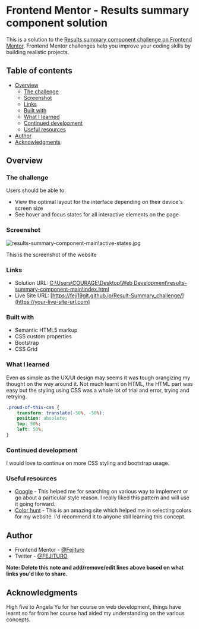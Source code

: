 # Frontend Mentor - Results summary component solution

This is a solution to the [Results summary component challenge on Frontend Mentor](https://www.frontendmentor.io/challenges/results-summary-component-CE_K6s0maV). Frontend Mentor challenges help you improve your coding skills by building realistic projects. 

## Table of contents

- [Overview](#overview)
  - [The challenge](#the-challenge)
  - [Screenshot](#screenshot)
  - [Links](#links)
  - [Built with](#built-with)
  - [What I learned](#what-i-learned)
  - [Continued development](#continued-development)
  - [Useful resources](#useful-resources)
- [Author](#author)
- [Acknowledgments](#acknowledgments)

## Overview

### The challenge

Users should be able to:

- View the optimal layout for the interface depending on their device's screen size
- See hover and focus states for all interactive elements on the page

### Screenshot

![results-summary-component-main\active-states.jpg](results-summary-component-main\active-states.jpg./screenshot.jpg)

This is the screenshot of the website 

### Links

- Solution URL: [C:\Users\COURAGE\Desktop\Web Development\results-summary-component-main\index.html](https://your-solution-url.com)
- Live Site URL: [https://feji19git.github.io/Result-Summary_challenge/](https://your-live-site-url.com)

### Built with

- Semantic HTML5 markup
- CSS custom properties
- Bootstrap
- CSS Grid


### What I learned

Even as simple as the UX/UI design may seems it was tough orangizing my thought on the way around it. Not much learnt on HTML, the HTML part was easy but the styling using CSS was a whole lot of trial and error, trying and retrying. 

```css
.proud-of-this-css {
    transform: translate(-50%, -50%);
    position: absolute;
    top: 50%;
    left: 50%;
}
```

### Continued development

I would love to continue on more CSS styling and bootstrap usage.

### Useful resources

- [Google](https://www.google.com) - This helped me for searching on various way to implement or go about a particular style reason. I really liked this pattern and will use it going forward.
- [Color hunt](https://www.colorhunt.com) - This is an amazing site which helped me in selecting colors for my website. I'd recommend it to anyone still learning this concept.

## Author

- Frontend Mentor - [@Fejituro](https://www.frontendmentor.io/profile/Fejituro)
- Twitter - [@FEJITURO](https://www.twitter.com/yourusername)

**Note: Delete this note and add/remove/edit lines above based on what links you'd like to share.**

## Acknowledgments

High five to Angela Yu for her course on web development, things have learnt so far from her course had aided my understanding on the various concepts.